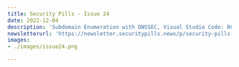 ```yaml
---
title: Security Pills - Issue 24
date: 2022-12-04
description: 'Subdomain Enumeration with DNSSEC, Visual Studio Code: RCE, Specialized Zero-Knowledge Proof Failures'
newsletterurl: 'https://newsletter.securitypills.news/p/security-pills-issue-24'
images: 
- ./images/issue24.png

--- 
```



